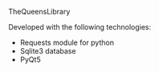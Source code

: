 TheQueensLibrary

Developed with the following technologies:
- Requests module for python
- Sqlite3 database
- PyQt5
